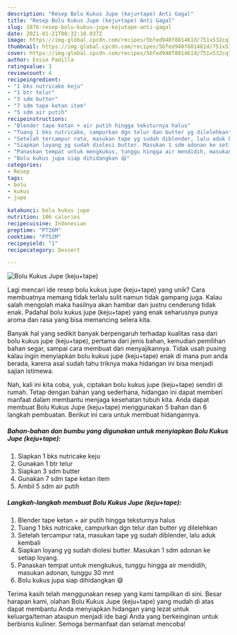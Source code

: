 ```yaml
---
description: "Resep Bolu Kukus Jupe (keju+tape) Anti Gagal"
title: "Resep Bolu Kukus Jupe (keju+tape) Anti Gagal"
slug: 1876-resep-bolu-kukus-jupe-kejutape-anti-gagal
date: 2021-01-21T00:32:18.037Z
image: https://img-global.cpcdn.com/recipes/5bfed948f881461d/751x532cq70/bolu-kukus-jupe-kejutape-foto-resep-utama.jpg
thumbnail: https://img-global.cpcdn.com/recipes/5bfed948f881461d/751x532cq70/bolu-kukus-jupe-kejutape-foto-resep-utama.jpg
cover: https://img-global.cpcdn.com/recipes/5bfed948f881461d/751x532cq70/bolu-kukus-jupe-kejutape-foto-resep-utama.jpg
author: Essie Padilla
ratingvalue: 3
reviewcount: 4
recipeingredient:
- "1 bks nutricake keju"
- "1 btr telur"
- "3 sdm butter"
- "7 sdm tape ketan item"
- "5 sdm air putih"
recipeinstructions:
- "Blender tape ketan + air putih hingga teksturnya halus"
- "Tuang 1 bks nutricake, campurkan dgn telur dan butter yg dilelehkan"
- "Setelah tercampur rata, masukan tape yg sudah diblender, lalu aduk kembali"
- "Siapkan loyang yg sudah diolesi butter. Masukan 1 sdm adonan ke setiap loyang."
- "Panaskan tempat untuk mengkukus, tunggu hingga air mendidih, masukan adonan, tunggu 30 mnt"
- "Bolu kukus jupa siap dihidangkan 😄"
categories:
- Resep
tags:
- bolu
- kukus
- jupe

katakunci: bolu kukus jupe 
nutrition: 106 calories
recipecuisine: Indonesian
preptime: "PT26M"
cooktime: "PT52M"
recipeyield: "1"
recipecategory: Dessert

---
```



![Bolu Kukus Jupe (keju+tape)](https://img-global.cpcdn.com/recipes/5bfed948f881461d/751x532cq70/bolu-kukus-jupe-kejutape-foto-resep-utama.jpg)

Lagi mencari ide resep bolu kukus jupe (keju+tape) yang unik? Cara membuatnya memang tidak terlalu sulit namun tidak gampang juga. Kalau salah mengolah maka hasilnya akan hambar dan justru cenderung tidak enak. Padahal bolu kukus jupe (keju+tape) yang enak seharusnya punya aroma dan rasa yang bisa memancing selera kita.

Banyak hal yang sedikit banyak berpengaruh terhadap kualitas rasa dari bolu kukus jupe (keju+tape), pertama dari jenis bahan, kemudian pemilihan bahan segar, sampai cara membuat dan menyajikannya. Tidak usah pusing kalau ingin menyiapkan bolu kukus jupe (keju+tape) enak di mana pun anda berada, karena asal sudah tahu triknya maka hidangan ini bisa menjadi sajian istimewa.




Nah, kali ini kita coba, yuk, ciptakan bolu kukus jupe (keju+tape) sendiri di rumah. Tetap dengan bahan yang sederhana, hidangan ini dapat memberi manfaat dalam membantu menjaga kesehatan tubuh kita. Anda dapat membuat Bolu Kukus Jupe (keju+tape) menggunakan 5 bahan dan 6 langkah pembuatan. Berikut ini cara untuk membuat hidangannya.

<!--inarticleads1-->

##### Bahan-bahan dan bumbu yang digunakan untuk menyiapkan Bolu Kukus Jupe (keju+tape):

1. Siapkan 1 bks nutricake keju
1. Gunakan 1 btr telur
1. Siapkan 3 sdm butter
1. Gunakan 7 sdm tape ketan item
1. Ambil 5 sdm air putih




<!--inarticleads2-->

##### Langkah-langkah membuat Bolu Kukus Jupe (keju+tape):

1. Blender tape ketan + air putih hingga teksturnya halus
1. Tuang 1 bks nutricake, campurkan dgn telur dan butter yg dilelehkan
1. Setelah tercampur rata, masukan tape yg sudah diblender, lalu aduk kembali
1. Siapkan loyang yg sudah diolesi butter. Masukan 1 sdm adonan ke setiap loyang.
1. Panaskan tempat untuk mengkukus, tunggu hingga air mendidih, masukan adonan, tunggu 30 mnt
1. Bolu kukus jupa siap dihidangkan 😄




Terima kasih telah menggunakan resep yang kami tampilkan di sini. Besar harapan kami, olahan Bolu Kukus Jupe (keju+tape) yang mudah di atas dapat membantu Anda menyiapkan hidangan yang lezat untuk keluarga/teman ataupun menjadi ide bagi Anda yang berkeinginan untuk berbisnis kuliner. Semoga bermanfaat dan selamat mencoba!
